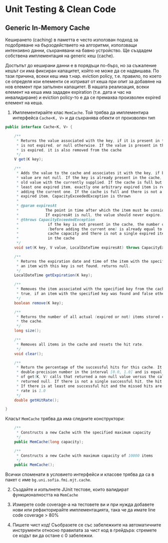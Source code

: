 # Unit Testing & Clean Code

## Generic In-Memory Cache

Кеширането (caching) в паметта е често използван подход за подобряване на бързодействието на алгоритми, използващи интензивно данни, съхранявани на бавно устройство.
Ще създадем собствена имплементация на generic кеш (cache).

Достъпът до кеширани данни е в порядъци по-бърз, но за съжаление кешът си има фиксиран капацитет, който не може да се надвишава. По тази причина, всеки кеш има т.нар. eviction policy, т.е. правило, по което се определя кои елементи се изтриват от кеша при опит за добавяне на нов елемент при запълнен капацитет.
В нашата реализация, всеки елемент на кеша има зададен expiration (т.е. дата и час на инвалидиране) и eviction policy-то е да се премахва произволен expired елемент на кеша. 

1. Имплементирайте клас `MemCache`. Той трябва да имплементира интерфейса `Cache<K, V>` и да съхранява обекти от произволен тип

```java
public interface Cache<K, V> {

    /**
     * Returns the value associated with the key, if it is present in the cache and
     * is not expired, or null otherwise. If the value is present in the cache but
     * is expired, it is also removed from the cache
     */
    V get(K key);

    /**
     * Adds the value to the cache and associates it with the key, if both key and
     * value are not null. If the key is already present in the cache, replaces the
     * old value with the currently supplied. If the cache is full but contains at
     * least one expired item, exactly one arbitrary expired item is removed before
     * adding the current one. If the cache is full and there is not a single
     * expired item, CapacityExceededException is thrown
     *
     * @param expiresAt
     *            The point in time after which the item must be considered expired.
     *            If expiresAt is null, the value should never expire.
     * @throws CapacityExceededException
     *             if the key is not present in the cache, the number of items
     *             (before adding the current one) is already equal to the maximum
     *             cache capacity and there is not a single expired item currently
     *             in the cache
     */
    void set(K key, V value, LocalDateTime expiresAt) throws CapacityExceededException;

    /**
     * Returns the expiration date and time of the item with the specified key. If
     * an item with this key is not found, returns null.
     */
    LocalDateTime getExpiration(K key);

    /**
     * Removes the item associated with the specified key from the cache. Returns
     * true, if an item with the specified key was found and false otherwise.
     */
    boolean remove(K key);

    /**
     * Returns the number of all actual (expired or not) items stored currently in
     * the cache.
     */
    long size();

    /**
     * Removes all items in the cache and resets the hit rate.
     */
    void clear();

    /**
     * Return the percentage of the successful hits for this cache. It is a
     * double-precision number in the interval [0.0, 1.0] and is equal to the ratio
     * of get(K, V) calls that returned a non-null value versus the calls that
     * returned null. If there is not a single successful hit, the hit rate is 0.0.
     * If there is at least one successful hit and the missed hits are zero, the hit
     * rate is 1.0
     */
    double getHitRate();

}
```

Класът `MemCache` трябва да има следните конструктори:

```java
    /**
     * Constructs a new Cache with the specified maximum capacity
     */
    public MemCache(long capacity);

    /**
     * Constructs a new Cache with maximum capacity of 10000 items
     */
    public MemCache(); 
```

Всички споменати в условието интерфейси и класове трябва да са в пакет с име `bg.uni.sofia.fmi.mjt.cache`.

2. Създайте и изпълнете JUnit тестове, които валидират функционалността на `MemCache`

3. Измерете code coverage-а на тестовете ви и при нужда добавете нови или рефакторирайте имплементацията, така че да имате line code coverage > 80%

4. Пишете чист код! Съобразете се със забележките на автоматичните инструменти относно правилата за чист код в грейдъра: стремете се кодът ви да остане с 0 забележки.
